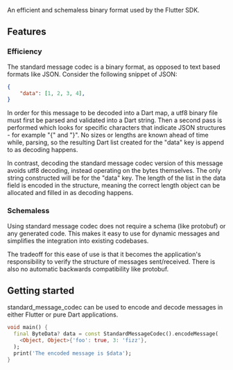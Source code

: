 <?code-excerpt path-base="example/lib"?>

An efficient and schemaless binary format used by the Flutter SDK.

## Features

### Efficiency

The standard message codec is a binary format, as opposed to text based formats
like JSON. Consider the following snippet of JSON:

```json
{
    "data": [1, 2, 3, 4],
}
```

In order for this message to be decoded into a Dart map, a utf8 binary file must
first be parsed and validated into a Dart string. Then a second pass is performed
which looks for specific characters that indicate JSON structures - for example
"{" and "}". No sizes or lengths are known ahead of time while, parsing, so the
resulting Dart list created for the "data" key is append to as decoding happens.

In contrast, decoding the standard message codec version of this message avoids
utf8 decoding, instead operating on the bytes themselves. The only string constructed
will be for the "data" key. The length of the list in the data field is encoded in
the structure, meaning the correct length object can be allocated and filled in
as decoding happens.

### Schemaless

Using standard message codec does not require a schema (like protobuf) or any
generated code. This makes it easy to use for dynamic messages and simplifies
the integration into existing codebases.

The tradeoff for this ease of use is that it becomes the application's
responsibility to verify the structure of messages sent/received. There is also
no automatic backwards compatibility like protobuf.

## Getting started

standard_message_codec can be used to encode and decode messages in either Flutter
or pure Dart applications.

<?code-excerpt "readme_excerpts.dart (Encoding)"?>
```dart
void main() {
  final ByteData? data = const StandardMessageCodec().encodeMessage(
    <Object, Object>{'foo': true, 3: 'fizz'},
  );
  print('The encoded message is $data');
}

```
